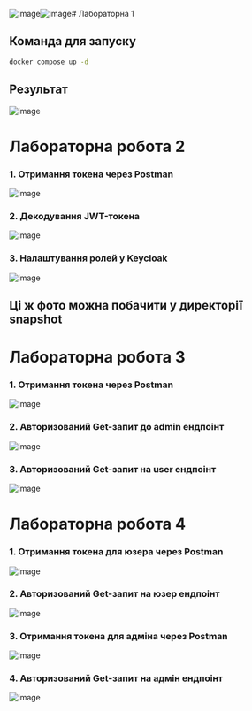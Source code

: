 ![image](https://github.com/user-attachments/assets/776851f2-3aff-48fd-b6a4-08f32a1f560e)![image](https://github.com/user-attachments/assets/04e945c4-b0e5-462d-b72e-05a95d5c2985)# Лабораторна 1

## Команда для запуску
```sh
docker compose up -d
```

## Результат
![image](https://github.com/user-attachments/assets/949a3d03-15a0-4117-a7c0-de740eb4a68b)


# Лабораторна робота 2

### 1. Отримання токена через Postman
![image](https://github.com/user-attachments/assets/e1e4adad-5b69-4f63-8c98-1ec91e2cb632)

### 2. Декодування JWT-токена
![image](https://github.com/user-attachments/assets/570b3d09-8765-4bed-a32f-ded2ac6257f3)

### 3. Налаштування ролей у Keycloak
![image](https://github.com/user-attachments/assets/0c42f83c-7299-42ab-bad4-d063428b512b)

## Ці ж фото можна побачити у директорії snapshot 

# Лабораторна робота 3
### 1. Отримання токена через Postman
![image](https://github.com/user-attachments/assets/9d4cba20-034b-46bb-a011-e0dda94d92f4)

### 2. Авторизований Get-запит до admin ендпоінт
![image](https://github.com/user-attachments/assets/4559402b-23a0-4ad1-a645-0bbafb660898)

### 3. Авторизований Get-запит на user ендпоінт
![image](https://github.com/user-attachments/assets/de8b07ef-8423-4b81-9e14-7629aef6189a)

# Лабораторна робота 4
### 1. Отримання токена для юзера через Postman
![image](https://github.com/user-attachments/assets/6b4a3ea1-7b97-4201-b20a-28aca57bddaf)

### 2. Авторизований Get-запит на юзер ендпоінт
![image](https://github.com/user-attachments/assets/9e4e44b5-b94f-4463-a8a1-053a725285b8)

### 3. Отримання токена для адміна через Postman
![image](https://github.com/user-attachments/assets/4d2cde4b-21f0-40fe-9e26-bdc9286cf5b9)

### 4. Авторизований Get-запит на адмін ендпоінт
![image](https://github.com/user-attachments/assets/96d15d3e-fbbd-4a9b-8d42-754892d02070)


